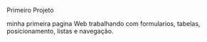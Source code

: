 Primeiro Projeto

minha primeira pagina Web
trabalhando com formularios, tabelas, posicionamento, listas e navegação.